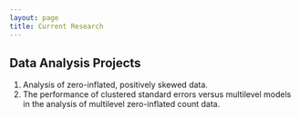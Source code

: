 ```yaml
---
layout: page
title: Current Research
---
```


## Data Analysis Projects

1. Analysis of zero-inflated, positively skewed data.
2. The performance of clustered standard errors versus multilevel models in the analysis of multilevel zero-inflated count data.

